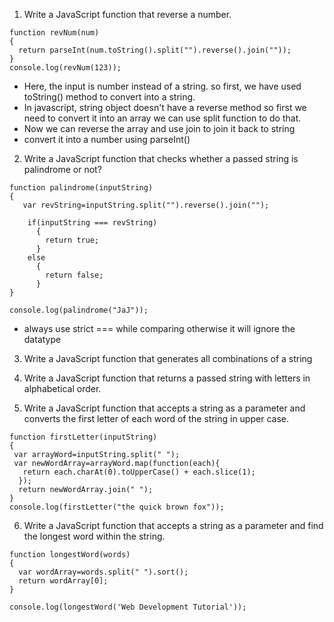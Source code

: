1) Write a JavaScript function that reverse a number.
```
function revNum(num)
{
  return parseInt(num.toString().split("").reverse().join(""));
}
console.log(revNum(123));
```
- Here, the input is number instead of a string. so first, we have used toString() method to convert into a string.
- In javascript, string object doesn't have a reverse method so first we need to convert it into an array we can use split function to do that.
- Now we can reverse the array and use join to join it back to string
- convert it into a number using parseInt()
2) Write a JavaScript function that checks whether a passed string is palindrome or not? 
```
function palindrome(inputString)
{
   var revString=inputString.split("").reverse().join("");
    
    if(inputString === revString)
      {
        return true;
      }
    else
      {
        return false;
      }
}

console.log(palindrome("JaJ"));
```
- always use strict === while comparing otherwise it will ignore the datatype

3)  Write a JavaScript function that generates all combinations of a string


4) Write a JavaScript function that returns a passed string with letters in alphabetical order.
5) Write a JavaScript function that accepts a string as a parameter and converts the first letter of each word of the string in upper case.
```
function firstLetter(inputString)
{
 var arrayWord=inputString.split(" ");
 var newWordArray=arrayWord.map(function(each){
   return each.charAt(0).toUpperCase() + each.slice(1); 
  });
  return newWordArray.join(" ");
}
console.log(firstLetter("the quick brown fox"));
```

6) Write a JavaScript function that accepts a string as a parameter and find the longest word within the string.

```
function longestWord(words)
{
  var wordArray=words.split(" ").sort();
  return wordArray[0];
}

console.log(longestWord('Web Development Tutorial'));

```
